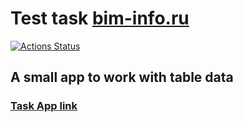 # Test task [bim-info.ru](https://bim-info.ru/)

[![Actions Status](https://github.com/it-amalker/test-task-bim-info-ru/workflows/test-task-bim-info-ru/badge.svg)](https://github.com/it-amalker/test-task-bim-info-ru/actions)

## A small app to work with table data

### [Task App link](https://test-task-bim-info-ru.amalker.now.sh/)
